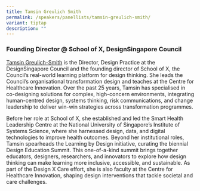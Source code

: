 ```yaml
---
title: Tamsin Greulich Smith
permalink: /speakers/panellists/tamsin-greulich-smith/
variant: tiptap
description: ""
---
```

<h3><strong>Founding Director @ School of X, DesignSingapore Council</strong></h3>
<p></p>
<p><a href="https://www.linkedin.com/in/tamsingreulich/" rel="noopener nofollow" target="_blank">Tamsin Greulich-Smith</a> is
the Director, Design Practice at the DesignSingapore Council and the founding
director of School of X, the Council’s real-world learning platform for
design thinking. She leads the Council’s organisational transformation
design and teaches at the Centre for Healthcare Innovation. Over the past
25 years, Tamsin has specialised in co-designing solutions for complex,
high-concern environments, integrating human-centred design, systems thinking,
risk communications, and change leadership to deliver win-win strategies
across transformation programmes.</p>
<p>Before her role at School of X, she established and led the Smart Health
Leadership Centre at the National University of Singapore’s Institute of
Systems Science, where she harnessed design, data, and digital technologies
to improve health outcomes. Beyond her institutional roles, Tamsin spearheads
the Learning by Design initiative, curating the biennial Design Education
Summit. This one-of-a-kind summit brings together educators, designers,
researchers, and innovators to explore how design thinking can make learning
more inclusive, accessible, and sustainable. As part of the Design X Care
effort, she is also faculty at the Centre for Healthcare Innovation, shaping
design interventions that tackle societal and care challenges.</p>